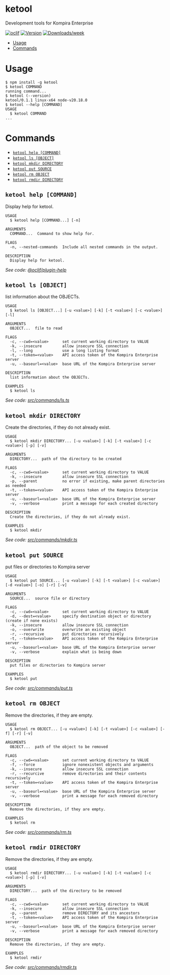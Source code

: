 ketool
=================

Development tools for Kompira Enterprise


[![oclif](https://img.shields.io/badge/cli-oclif-brightgreen.svg)](https://oclif.io)
[![Version](https://img.shields.io/npm/v/ketool.svg)](https://npmjs.org/package/ketool)
[![Downloads/week](https://img.shields.io/npm/dw/ketool.svg)](https://npmjs.org/package/ketool)


<!-- toc -->
* [Usage](#usage)
* [Commands](#commands)
<!-- tocstop -->
# Usage
<!-- usage -->
```sh-session
$ npm install -g ketool
$ ketool COMMAND
running command...
$ ketool (--version)
ketool/0.1.1 linux-x64 node-v20.18.0
$ ketool --help [COMMAND]
USAGE
  $ ketool COMMAND
...
```
<!-- usagestop -->
# Commands
<!-- commands -->
* [`ketool help [COMMAND]`](#ketool-help-command)
* [`ketool ls [OBJECT]`](#ketool-ls-object)
* [`ketool mkdir DIRECTORY`](#ketool-mkdir-directory)
* [`ketool put SOURCE`](#ketool-put-source)
* [`ketool rm OBJECT`](#ketool-rm-object)
* [`ketool rmdir DIRECTORY`](#ketool-rmdir-directory)

## `ketool help [COMMAND]`

Display help for ketool.

```
USAGE
  $ ketool help [COMMAND...] [-n]

ARGUMENTS
  COMMAND...  Command to show help for.

FLAGS
  -n, --nested-commands  Include all nested commands in the output.

DESCRIPTION
  Display help for ketool.
```

_See code: [@oclif/plugin-help](https://github.com/oclif/plugin-help/blob/v6.2.16/src/commands/help.ts)_

## `ketool ls [OBJECT]`

list information about the OBJECTs.

```
USAGE
  $ ketool ls [OBJECT...] [-u <value>] [-k] [-t <value>] [-c <value>] [-l]

ARGUMENTS
  OBJECT...  file to read

FLAGS
  -c, --cwd=<value>      set current working directory to VALUE
  -k, --insecure         allow insecure SSL connection
  -l, --long             use a long listing format
  -t, --token=<value>    API access token of the Kompira Enterprise server
  -u, --baseurl=<value>  base URL of the Kompira Enterprise server

DESCRIPTION
  list information about the OBJECTs.

EXAMPLES
  $ ketool ls
```

_See code: [src/commands/ls.ts](https://github.com/fixpoint/ketool/blob/v0.1.1/src/commands/ls.ts)_

## `ketool mkdir DIRECTORY`

Create the directories, if they do not already exist.

```
USAGE
  $ ketool mkdir DIRECTORY... [-u <value>] [-k] [-t <value>] [-c <value>] [-p] [-v]

ARGUMENTS
  DIRECTORY...  path of the directory to be created

FLAGS
  -c, --cwd=<value>      set current working directory to VALUE
  -k, --insecure         allow insecure SSL connection
  -p, --parent           no error if existing, make parent directories as needed
  -t, --token=<value>    API access token of the Kompira Enterprise server
  -u, --baseurl=<value>  base URL of the Kompira Enterprise server
  -v, --verbose          print a message for each created directory

DESCRIPTION
  Create the directories, if they do not already exist.

EXAMPLES
  $ ketool mkdir
```

_See code: [src/commands/mkdir.ts](https://github.com/fixpoint/ketool/blob/v0.1.1/src/commands/mkdir.ts)_

## `ketool put SOURCE`

put files or directories to Kompira server

```
USAGE
  $ ketool put SOURCE... [-u <value>] [-k] [-t <value>] [-c <value>] [-d <value>] [-o] [-r] [-v]

ARGUMENTS
  SOURCE...  source file or directory

FLAGS
  -c, --cwd=<value>      set current working directory to VALUE
  -d, --dest=<value>     specify destination object or directory (create if none exists)
  -k, --insecure         allow insecure SSL connection
  -o, --overwrite        overwrite an existing object
  -r, --recursive        put directories recursively
  -t, --token=<value>    API access token of the Kompira Enterprise server
  -u, --baseurl=<value>  base URL of the Kompira Enterprise server
  -v, --verbose          explain what is being down

DESCRIPTION
  put files or directories to Kompira server

EXAMPLES
  $ ketool put
```

_See code: [src/commands/put.ts](https://github.com/fixpoint/ketool/blob/v0.1.1/src/commands/put.ts)_

## `ketool rm OBJECT`

Remove the directories, if they are empty.

```
USAGE
  $ ketool rm OBJECT... [-u <value>] [-k] [-t <value>] [-c <value>] [-f] [-r] [-v]

ARGUMENTS
  OBJECT...  path of the object to be removed

FLAGS
  -c, --cwd=<value>      set current working directory to VALUE
  -f, --force            ignore nonexistent objects and arguments
  -k, --insecure         allow insecure SSL connection
  -r, --recurcive        remove directories and their contents recursively
  -t, --token=<value>    API access token of the Kompira Enterprise server
  -u, --baseurl=<value>  base URL of the Kompira Enterprise server
  -v, --verbose          print a message for each removed directory

DESCRIPTION
  Remove the directories, if they are empty.

EXAMPLES
  $ ketool rm
```

_See code: [src/commands/rm.ts](https://github.com/fixpoint/ketool/blob/v0.1.1/src/commands/rm.ts)_

## `ketool rmdir DIRECTORY`

Remove the directories, if they are empty.

```
USAGE
  $ ketool rmdir DIRECTORY... [-u <value>] [-k] [-t <value>] [-c <value>] [-p] [-v]

ARGUMENTS
  DIRECTORY...  path of the directory to be removed

FLAGS
  -c, --cwd=<value>      set current working directory to VALUE
  -k, --insecure         allow insecure SSL connection
  -p, --parent           remove DIRECTORY and its ancestors
  -t, --token=<value>    API access token of the Kompira Enterprise server
  -u, --baseurl=<value>  base URL of the Kompira Enterprise server
  -v, --verbose          print a message for each removed directory

DESCRIPTION
  Remove the directories, if they are empty.

EXAMPLES
  $ ketool rmdir
```

_See code: [src/commands/rmdir.ts](https://github.com/fixpoint/ketool/blob/v0.1.1/src/commands/rmdir.ts)_
<!-- commandsstop -->
